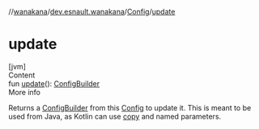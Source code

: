 //[wanakana](../../index.md)/[dev.esnault.wanakana](../index.md)/[Config](index.md)/[update](update.md)



# update  
[jvm]  
Content  
fun [update](update.md)(): [ConfigBuilder](../-config-builder/index.md)  
More info  


Returns a [ConfigBuilder](../-config-builder/index.md) from this [Config](index.md) to update it. This is meant to be used from Java, as Kotlin can use [copy](copy.md) and named parameters.

  



